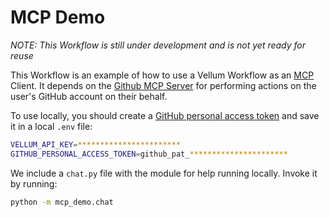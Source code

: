 # MCP Demo

_NOTE: This Workflow is still under development and is not yet ready for reuse_

This Workflow is an example of how to use a Vellum Workflow as an [MCP](https://modelcontextprotocol.io/introduction) Client. It depends on the [Github MCP Server](https://github.com/github/github-mcp-server) for performing actions on the user's GitHub account on their behalf.

To use locally, you should create a [GitHub personal access token](https://github.com/settings/personal-access-tokens) and save it in a local `.env` file:

```bash
VELLUM_API_KEY=***********************
GITHUB_PERSONAL_ACCESS_TOKEN=github_pat_**********************
```

We include a `chat.py` file with the module for help running locally. Invoke it by running:

```bash
python -m mcp_demo.chat
```

